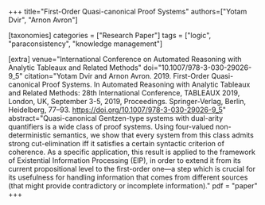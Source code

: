 +++
title="First-Order Quasi-canonical Proof Systems"
authors=["Yotam Dvir", "Arnon Avron"]

[taxonomies]
categories = ["Research Paper"]
tags = ["logic", "paraconsistency", "knowledge management"]

[extra]
venue="International Conference on Automated Reasoning with Analytic Tableaux and Related Methods"
doi="10.1007/978-3-030-29026-9_5"
citation="Yotam Dvir and Arnon Avron. 2019. First-Order Quasi-canonical Proof Systems. In Automated Reasoning with Analytic Tableaux and Related Methods: 28th International Conference, TABLEAUX 2019, London, UK, September 3-5, 2019, Proceedings. Springer-Verlag, Berlin, Heidelberg, 77–93. https://doi.org/10.1007/978-3-030-29026-9_5"
abstract="Quasi-canonical Gentzen-type systems with dual-arity quantifiers is a wide class of proof systems. Using four-valued non-deterministic semantics, we show that every system from this class admits strong cut-elimination iff it satisfies a certain syntactic criterion of coherence. As a specific application, this result is applied to the framework of Existential Information Processing (EIP), in order to extend it from its current propositional level to the first-order one—a step which is crucial for its usefulness for handling information that comes from different sources (that might provide contradictory or incomplete information)."
pdf = "paper"
+++
